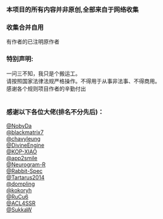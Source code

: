 ### 本项目的所有内容并非原创,全部来自于网络收集   

### 收集合并自用
有作者的已注明原作者    
 
   

### 特别声明: 
一问三不知，我只是个搬运工。    
请按照国家法律法规严格操作。不得用于从事非法事、不得商用。   
感谢各个规则项目作者的辛勤付出  
<br>

                         
### 感谢以下各位大佬(排名不分先后)：  

[@NobyDa](https://github.com/NobyDa/Script)   
[@blackmatrix7](https://github.com/blackmatrix7/ios_rule_script)   
[@chavyleung](https://github.com/chavyleung)  
[@DivineEngine](https://github.com/DivineEngine/Profiles/tree/master)         
[@KOP-XIAO](https://github.com/KOP-XIAO/QuantumultX)   
[@app2smile](https://github.com/app2smile/rules)   
[@Neurogram-R](https://github.com/Neurogram-R/Surge)  
[@Rabbit-Spec](https://github.com/Rabbit-Spec/Surge)   
[@Tartarus2014](https://github.com/Tartarus2014/Script)  
[@dompling](https://github.com/dompling/Script)  
[@kokoryh](https://github.com/kokoryh/Script)   
[@RuCu6](https://github.com/RuCu6/QuanX)  
[@ACL4SSR](https://github.com/ACL4SSR/ACL4SSR/tree/master)     
[@SukkaW](https://github.com/SukkaW/Surge)  



